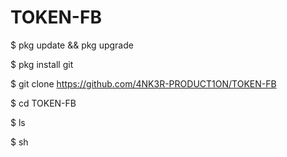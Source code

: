 # TOKEN-FB

$ pkg update && pkg upgrade

$ pkg install git

$ git clone https://github.com/4NK3R-PRODUCT1ON/TOKEN-FB

$ cd TOKEN-FB

$ ls

$ sh 
